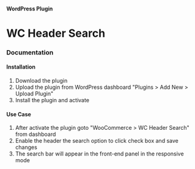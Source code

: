 #### WordPress Plugin
# WC Header Search
### Documentation

#### Installation
01. Download the plugin
02. Upload the plugin from WordPress dashboard "Plugins > Add New > Upload Plugin"
03. Install the plugin and activate


#### Use Case

01. After activate the plugin goto "WooCommerce > WC Header Search" from dashboard
02. Enable the header the search option to click check box and save changes
03. The search bar will appear in the front-end panel in the responsive mode
